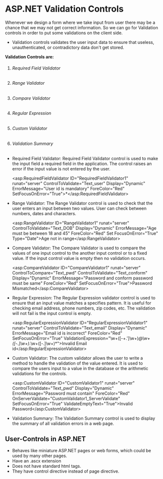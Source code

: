 # ASP.NET Validation Controls

Whenever we design a form where we take input from user there may be a chance that we may not get correct information. So we can go for Validation controls in order to put some validations on the client side.

- Validation controls validates the user input data to ensure that useless, unauthenticated, or contradictory data don't get stored.

  

**Validation Controls are:**

1. ######  Required Field Validator

2. ###### Range Validator

3. ###### Compare Validator

4. ###### Regular Expression

5. ###### Custom Validator

6. ###### Validation Summary <br>


-  Required Field Validator: Required Field Validator control is used to make the input field a required field in the application. The control raises an error if the input value is not entered by the user.<br>
 
   <asp:RequiredFieldValidator ID="RequiredFieldValidator1" runat="server" ControlToValidate="Text_user" Display="Dynamic" ErrorMessage="User id is mandatory" ForeColor="Red"        SetFocusOnError="True">*</asp:RequiredFieldValidator>  

- Range Validator: The Range Validator control is used to check that the user enters an input between two values. User can check between numbers, dates and characters.<br> 

     <asp:RangeValidator ID="RangeValidator1" runat="server" ControlToValidate="Text_DOB" Display="Dynamic" ErrorMessage="Age must be between 18 and 45" ForeColor="Red"               Set FocusOnError="True" Type="Date">Age not in range</asp:RangeValidator> 
     
- Compare Validator: The Compare Validator is used to compare the values of one input control to the another input control or to a fixed value. If the input control value is empty then no validation occurs.<br>
 
    <asp:CompareValidator ID="CompareValidator1" runat="server" ControlToCompare="Text_pwd" ControlToValidate="Text_conform" Display="Dynamic" ErrorMessage="Password and conform      password must be same" ForeColor="Red" SetFocusOnError="True">Password Mismatched</asp:CompareValidator>
   
- Regular Expression: The Regular Expression validator control is used to ensure that an input value matches a specifies pattern. It is useful for checking email address, phone numbers, zip codes, etc. The validation will not fail is the input control is empty.<br>

    <asp:RegularExpressionValidator ID="RegularExpressionValidator1" runat="server" ControlToValidate="Text_email" Display="Dynamic" ErrorMessage="Email id is incorrect"         ForeColor="Red" SetFocusOnError="True" ValidationExpression="\w+([-+.']\w+)*@\w+([-.]\w+)*\.\w+([-.]\w+)*">Invalid Email id</asp:RegularExpressionValidator>
        <br>
- Custom Validator: The custom validator allows the user to write a method to handle the validation of the value entered. It is used to compare the users input to a value in the database or the arithmetic validations for the controls.

  <asp:CustomValidator ID="CustomValidator1" runat="server" ControlToValidate="Text_pwd" Display="Dynamic" ErrorMessage="Password must contain" ForeColor="Red"   OnServerValidate="CustomValidator1_ServerValidate" SetFocusOnError="True" ValidateEmptyText="True">Invalid Password</asp:CustomValidator>
 
- Validation Summary: The Validation Summary control is used to display the summary of all validation errors in a web page. 


## User-Controls in ASP.NET

- Behaves like miniature ASP.NET pages or web forms, which could be used by many other pages.
- Have an .ascx extension
- Does not have standard html tags.
- They have control directive instead of page directive.
